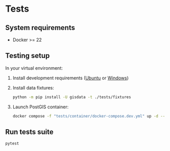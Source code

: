 # Tests

## System requirements

- Docker >= 22

## Testing setup

In your virtual environment:

1. Install development requirements ([Ubuntu](./ubuntu.md#requirements) or [Windows](./windows.md#requirements))
2. Install data fixtures:

    ```bash
    python -m pip install -U gisdata -t ./tests/fixtures
    ```

3. Launch PostGIS container:

    ```sh
    docker compose -f "tests/container/docker-compose.dev.yml" up -d --build
    ```

## Run tests suite

```sh
pytest
```

